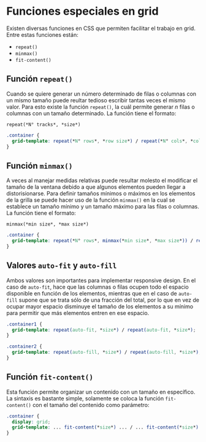 # Funciones especiales en grid

Existen diversas funciones en CSS que permiten facilitar el trabajo en grid. Entre estas funciones están:

- `repeat()`
- `minmax()`
- `fit-content()`

## Función `repeat()`

Cuando se quiere generar un número determinado de filas o columnas con un mismo tamaño puede reultar tedioso escribir tantas veces el mismo valor. Para esto existe la función `repeat()`, la cuál permite generar *n* filas o columnas con un tamaño determinado. La función tiene el formato:

`repeat(*N° tracks*, *size*)`

~~~css
.container {
  grid-template: repeat(*N° rows*, *row size*) / repeat(*N° cols*, *col size*);
}
~~~

## Función `minmax()`

A veces al manejar medidas relativas puede resultar molesto el modificar el tamaño de la ventana debido a que algunos elementos pueden llegar a distorisionarse. Para definir tamaños mínimos o máximos en los elementos de la grilla se puede hacer uso de la función `minmax()` en la cual se establece un tamaño mínimo y un tamaño máximo para las filas o columnas. La función tiene el formato:

`minmax(*min size*, *max size*)`

~~~css
.container {
  grid-template: repeat(*N° rows*, minmax(*min size*, *max size*)) / repeat(*N° cols*, minmax(*min size*, *max size*));
}
~~~

## Valores `auto-fit` y `auto-fill`

Ambos valores son importantes para implementar responsive design. En el caso de `auto-fit`, hace que las columnas o filas ocupen todo el espacio disponible en función de los elementos, mientras que en el caso de `auto-fill` supone que se trata sólo de una fracción del total, por lo que en vez de ocupar mayor espacio disminuye el tamaño de los elementos a su mínimo para permitir que más elementos entren en ese espacio.

~~~css
.container1 {
  grid-template: repeat(auto-fit, *size*) / repeat(auto-fit, *size*);
}

.container2 {
  grid-template: repeat(auto-fill, *size*) / repeat(auto-fill, *size*);
}
~~~

## Función `fit-content()`

Esta función permite organizar un contenido con un tamaño en específico. La sintaxis es bastante simple, solamente se coloca la función `fit-content()` con el tamaño del contenido como parámetro:

~~~css
.container {
  display: grid;
  grid-template: ... fit-content(*size*) ... / ... fit-content(*size*) ...; 
}
~~~
